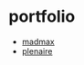 # portfolio

- [madmax](https://202601jisoo.github.io/portfolio/madmax/)
- [plenaire](https://202601jisoo.github.io/portfolio/plenaire/)
